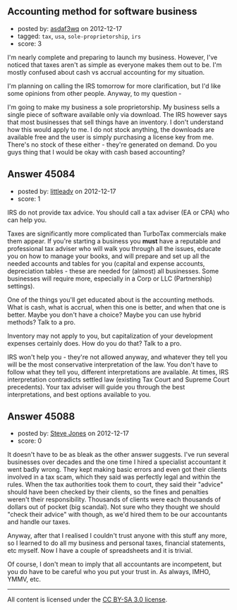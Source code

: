## Accounting method for software business

- posted by: [asdaf3wq](https://stackexchange.com/users/-1/21533-asdaf3wq) on 2012-12-17
- tagged: `tax`, `usa`, `sole-proprietorship`, `irs`
- score: 3

I'm nearly complete and preparing to launch my business. However, I've noticed that taxes aren't as simple as everyone makes them out to be. I'm mostly confused about cash vs accrual accounting for my situation.

I'm planning on calling the IRS tomorrow for more clarification, but I'd like some opinions from other people. Anyway, to my question -

I'm going to make my business a sole proprietorship. My business sells a single piece of software available only via download. The IRS however says that most businesses that sell things have an inventory. I don't understand how this would apply to me. I do not stock anything, the downloads are available free and the user is simply purchasing a license key from me. There's no stock of these either - they're generated on demand. Do you guys thing that I would be okay with cash based accounting? 


## Answer 45084

- posted by: [littleadv](https://stackexchange.com/users/-1/13808-littleadv) on 2012-12-17
- score: 1

IRS do not provide tax advice. You should call a tax adviser (EA or CPA) who can help you.

Taxes are significantly more complicated than TurboTax commercials make them appear. If you're starting a business you **must** have a reputable and professional tax adviser who will walk you through all the issues, educate you on how to manage your books, and will prepare and set up all the needed accounts and tables for you (capital and expense accounts, depreciation tables - these are needed for (almost) all businesses. Some businesses will require more, especially in a Corp or LLC (Partnership) settings).

One of the things you'll get educated about is the accounting methods. What is cash, what is accrual, when this one is better, and when that one is better. Maybe you don't have a choice? Maybe you can use hybrid methods? Talk to a pro.

Inventory may not apply to you, but capitalization of your development expenses certainly does. How do you do that? Talk to a pro.

IRS won't help you - they're not allowed anyway, and whatever they tell you will be the most conservative interpretation of the law. You don't have to follow what they tell you, different interpretations are available. At times, IRS interpretation contradicts settled law (existing Tax Court and Supreme Court precedents). Your tax adviser will guide you through the best interpretations, and best options available to you.


## Answer 45088

- posted by: [Steve Jones](https://stackexchange.com/users/-1/12985-steve-jones) on 2012-12-17
- score: 0

It doesn't have to be as bleak as the other answer suggests. I've run several businesses over decades and the one time I hired a specialist accountant it went badly wrong. They kept making basic errors and even got their clients involved in a tax scam, which they said was perfectly legal and within the rules. When the tax authorities took them to court, they said their "advice" should have been checked by their clients, so the fines and penalties weren't their responsibility. Thousands of clients were each thousands of dollars out of pocket (big scandal). Not sure who they thought we should "check their advice" with though, as we'd hired them to be our accountants and handle our taxes.

Anyway, after that I realised I couldn't trust anyone with this stuff any more, so I learned to do all my business and personal taxes, financial statements, etc myself. Now I have a couple of spreadsheets and it is trivial.

Of course, I don't mean to imply that all accountants are incompetent, but you do have to be careful who you put your trust in. As always, IMHO, YMMV, etc.



---

All content is licensed under the [CC BY-SA 3.0 license](https://creativecommons.org/licenses/by-sa/3.0/).
